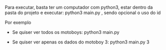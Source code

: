 Para executar, basta ter um computador com python3, estar dentro da pasta do projeto e executar: 
python3 main.py <id do motoboy> , sendo opcional o uso do id

Por exemplo
- Se quiser ver todos os motoboys:
python3 main.py

- Se quiser ver apenas os dados do motoboy 3:
python3 main.py 3
